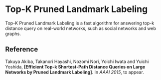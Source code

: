 Top-K Pruned Landmark Labeling
==============================
Top-K Pruned Landmark Labeling is a fast algorithm for answering top-k distance query on real-world networks, such as social networks and web graphs.


## Reference
Takuya Akiba, Takanori Hayashi, Nozomi Nori, Yoichi Iwata and Yuichi Yoshida,  **[Efficient Top-k Shortest-Path Distance Queries on Large Networks by Pruned Landmark Labeling]**.
In *AAAI 2015*, to appear. 
